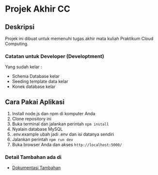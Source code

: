 # Projek Akhir CC

## Deskripsi

Projek ini dibuat untuk memenuhi tugas akhir mata kuliah Praktikum Cloud Computing.

### Catatan untuk Developer (Developtment)

Yang sudah kelar :

- Schema Database kelar
- Seeding template data kelar
- Konek database kelar

## Cara Pakai Aplikasi

1. Install node.js dan npm di komputer Anda
2. Clone repository ini
3. Buka terminal dan jalankan perintah `npm install`
4. Nyalain database MySQL
5. .env.example ubah jadi .env dan isi datanya sendiri
6. Jalankan perintah `npm run dev`
7. Buka browser Anda dan akses `http://localhost:5000/`

### Detail Tambahan ada di

- [Dokumentasi Tambahan](TODO.MD)


